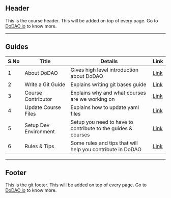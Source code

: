 ## Header
This is the course header. This will be added on top of every page. Go to [DoDAO.io](https://www.dodao.io) to know more.

---

## Guides

| S.No        | Title       |  Details  |  Link  |
| ----------- | ----------- |----------- | ----------- |
| 1      | About DoDAO | Gives high level introduction about DoDAO |  [Link](generated/markdown/about-dodao.md) |
 | 2      | Write a Git Guide | Explains writing git bases guide |  [Link](generated/markdown/git-guide-contributor.md) |
 | 3      | Course Contributor | Explains why and what courses are we working on |  [Link](generated/markdown/course-contributor.md) |
 | 4      | Update Course Files | Explains how to update yaml files |  [Link](generated/markdown/update-course-files.md) |
 | 5      | Setup Dev Environment | Setup you need to have to contribute to the guides & courses  |  [Link](generated/markdown/setup-dev-environment-dodao.md) |
 | 6      | Rules & Tips | Some rules and tips that will help you contribute in DoDAO |  [Link](generated/markdown/dodao-rules-tips-dodao.md) |

---
## Footer
This is the git footer. This will be added on top of every page. Go to [DoDAO.io](https://www.dodao.io) to know more.
 